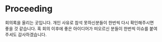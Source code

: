 # Proceeding
회의록을 올리는 곳입니다.
개인 사유로 참석 못하신분들이 한번씩 다시 확인해주시면 좋을 것 같습니다.
혹 회의 이후에 좋은 아이디어가 떠오르신 분들이 한번씩 이슈를 붙여주셔도 감사하겠습니다.
